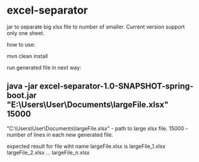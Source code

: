 # excel-separator
jar to separate big xlsx file to number of smaller.
Current version support only one sheet. 

how to use:

mvn clean install

run generated file in next way: 

java -jar excel-separator-1.0-SNAPSHOT-spring-boot.jar "E:\Users\User\Documents\largeFile.xlsx" 15000
--------------------------------------------------------------------------------------------------------- 
"C:\Users\User\Documents\largeFile.xlsx" - path to large xlsx file.
15000 - number of lines in each new generated file.

expected result for file wiht name largeFile.xlsx is 
largeFile_1.xlsx
largeFile_2.xlsx
...
largeFile_n.xlsx

